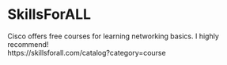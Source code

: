 <h1>SkillsForALL</h1>
Cisco offers free courses for learning networking basics. I highly recommend! <br>
https://skillsforall.com/catalog?category=course
